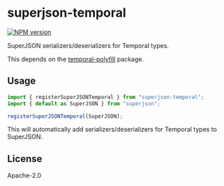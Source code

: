 # superjson-temporal

<a href="https://www.npmjs.com/package/superjson-temporal"><img alt="NPM version" src="https://img.shields.io/npm/v/superjson-temporal.svg?style=for-the-badge&labelColor=000000"></a>

SuperJSON serializers/deserializers for Temporal types.

This depends on the [temporal-polyfill](https://www.npmjs.com/package/temporal-polyfill) package.

## Usage

```typescript
import { registerSuperJSONTemporal } from "superjson-temporal";
import { default as SuperJSON } from "superjson";

registerSuperJSONTemporal(SuperJSON);
```

This will automatically add serializers/deserializers for Temporal types to SuperJSON.

## License

Apache-2.0
